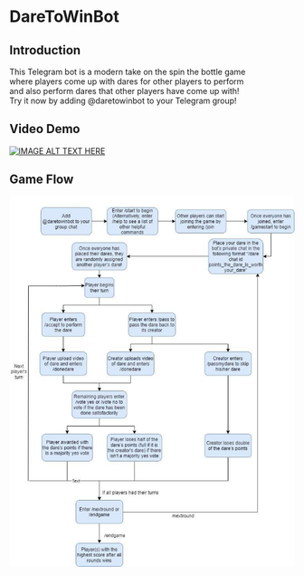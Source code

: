 # DareToWinBot

## Introduction
This Telegram bot is a modern take on the spin the bottle game<br>
where players come up with dares for other players to perform<br>
and also perform dares that other players have come up with!<br>
Try it now by adding @daretowinbot to your Telegram group!

## Video Demo
<a href="http://www.youtube.com/watch?feature=player_embedded&v=mr-PCr-bi8Q
" target="_blank"><img src="http://img.youtube.com/vi/mr-PCr-bi8Q/0.jpg" 
alt="IMAGE ALT TEXT HERE" width="480" height="360" border="0" /></a>

## Game Flow
![alt text](https://github.com/VisnuRavi/DareToWinSubmit/blob/master/daretowinbot_gameflow.jpg)
